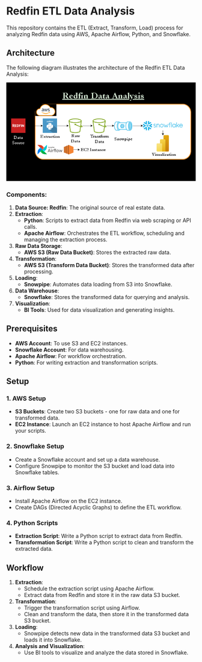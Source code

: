 <head>
    <title>Redfin ETL Data Analysis</title>
</head>
<body>

<h1>Redfin ETL Data Analysis</h1>

<p>This repository contains the ETL (Extract, Transform, Load) process for analyzing Redfin data using AWS, Apache Airflow, Python, and Snowflake.</p>

<h2>Architecture</h2>

<p>The following diagram illustrates the architecture of the Redfin ETL Data Analysis:</p>

<img src="redfin_etl_architecture.drawio.png" alt="Redfin ETL Architecture">

<h3>Components:</h3>
<ol>
    <li><strong>Data Source: Redfin</strong>: The original source of real estate data.</li>
    <li><strong>Extraction</strong>:
        <ul>
            <li><strong>Python</strong>: Scripts to extract data from Redfin via web scraping or API calls.</li>
            <li><strong>Apache Airflow</strong>: Orchestrates the ETL workflow, scheduling and managing the extraction process.</li>
        </ul>
    </li>
    <li><strong>Raw Data Storage</strong>:
        <ul>
            <li><strong>AWS S3 (Raw Data Bucket)</strong>: Stores the extracted raw data.</li>
        </ul>
    </li>
    <li><strong>Transformation</strong>:
        <ul>
            <li><strong>AWS S3 (Transform Data Bucket)</strong>: Stores the transformed data after processing.</li>
        </ul>
    </li>
    <li><strong>Loading</strong>:
        <ul>
            <li><strong>Snowpipe</strong>: Automates data loading from S3 into Snowflake.</li>
        </ul>
    </li>
    <li><strong>Data Warehouse</strong>:
        <ul>
            <li><strong>Snowflake</strong>: Stores the transformed data for querying and analysis.</li>
        </ul>
    </li>
    <li><strong>Visualization</strong>:
        <ul>
            <li><strong>BI Tools</strong>: Used for data visualization and generating insights.</li>
        </ul>
    </li>
</ol>

<h2>Prerequisites</h2>
<ul>
    <li><strong>AWS Account</strong>: To use S3 and EC2 instances.</li>
    <li><strong>Snowflake Account</strong>: For data warehousing.</li>
    <li><strong>Apache Airflow</strong>: For workflow orchestration.</li>
    <li><strong>Python</strong>: For writing extraction and transformation scripts.</li>
</ul>

<h2>Setup</h2>

<h3>1. AWS Setup</h3>
<ul>
    <li><strong>S3 Buckets</strong>: Create two S3 buckets - one for raw data and one for transformed data.</li>
    <li><strong>EC2 Instance</strong>: Launch an EC2 instance to host Apache Airflow and run your scripts.</li>
</ul>

<h3>2. Snowflake Setup</h3>
<ul>
    <li>Create a Snowflake account and set up a data warehouse.</li>
    <li>Configure Snowpipe to monitor the S3 bucket and load data into Snowflake tables.</li>
</ul>

<h3>3. Airflow Setup</h3>
<ul>
    <li>Install Apache Airflow on the EC2 instance.</li>
    <li>Create DAGs (Directed Acyclic Graphs) to define the ETL workflow.</li>
</ul>

<h3>4. Python Scripts</h3>
<ul>
    <li><strong>Extraction Script</strong>: Write a Python script to extract data from Redfin.</li>
    <li><strong>Transformation Script</strong>: Write a Python script to clean and transform the extracted data.</li>
</ul>

<h2>Workflow</h2>
<ol>
    <li><strong>Extraction</strong>:
        <ul>
            <li>Schedule the extraction script using Apache Airflow.</li>
            <li>Extract data from Redfin and store it in the raw data S3 bucket.</li>
        </ul>
    </li>
    <li><strong>Transformation</strong>:
        <ul>
            <li>Trigger the transformation script using Airflow.</li>
            <li>Clean and transform the data, then store it in the transformed data S3 bucket.</li>
        </ul>
    </li>
    <li><strong>Loading</strong>:
        <ul>
            <li>Snowpipe detects new data in the transformed data S3 bucket and loads it into Snowflake.</li>
        </ul>
    </li>
    <li><strong>Analysis and Visualization</strong>:
        <ul>
            <li>Use BI tools to visualize and analyze the data stored in Snowflake.</li>
        </ul>
    </li>
</ol>

